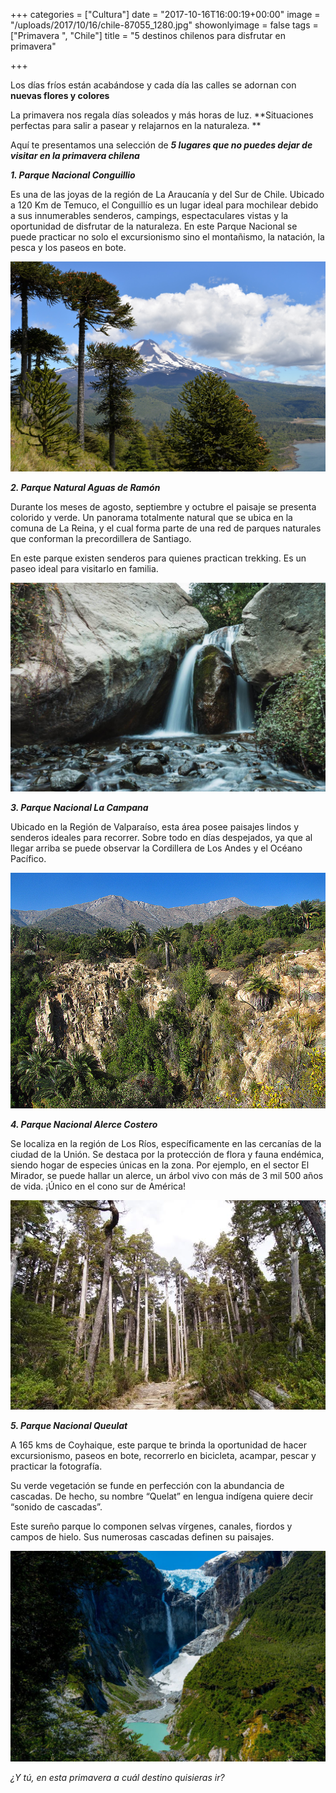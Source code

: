 +++
categories = ["Cultura"]
date = "2017-10-16T16:00:19+00:00"
image = "/uploads/2017/10/16/chile-87055_1280.jpg"
showonlyimage = false
tags = ["Primavera ", "Chile"]
title = "5 destinos chilenos para disfrutar en primavera"

+++


Los días fríos están acabándose y cada día las calles se adornan con **nuevas flores y colores**

La primavera nos regala días soleados y más horas de luz. **Situaciones perfectas para salir a pasear y relajarnos en la naturaleza. **

Aquí te presentamos una selección de **_5 lugares que no puedes dejar de visitar en la primavera chilena_**

_**1. Parque Nacional Conguillio**_

Es una de las joyas de la región de La Araucanía  y del Sur de Chile. Ubicado a 120 Km de Temuco, el Conguillío es un lugar ideal para mochilear debido a sus innumerables senderos, campings, espectaculares vistas y la oportunidad de disfrutar de la naturaleza. En este Parque Nacional se puede practicar no solo el excursionismo sino el montañismo, la natación, la pesca y los paseos en bote.

![](/uploads/2017/10/16/conguillio-national-park-710571_1920.jpg)

**_2. Parque Natural Aguas de Ramón_**

Durante los meses de agosto, septiembre y octubre el paisaje se presenta colorido y verde. Un panorama totalmente natural que se ubica en la comuna de La Reina, y el cual forma parte de una red de parques naturales que conforman la precordillera de Santiago.

En este parque existen senderos para quienes practican trekking. Es un paseo ideal para visitarlo en familia.

![](/uploads/2017/10/16/Aguas-de-Ramo%CC%81n.jpg)

**_3. Parque Nacional La Campana_**

Ubicado en la Región de Valparaíso, esta área posee paisajes lindos y senderos ideales para recorrer. Sobre todo en días despejados, ya que al llegar arriba se puede observar la Cordillera de Los Andes y el Océano Pacífico.

![](/uploads/2017/10/16/Parque%20La%20Campana.jpg)

**_4. Parque Nacional Alerce Costero_**

Se localiza en la región de Los Ríos, específicamente en las cercanías de la ciudad de la Unión. Se destaca por la protección de flora y fauna endémica, siendo hogar de especies únicas en la zona. Por ejemplo, en el sector El Mirador, se puede hallar un alerce, un árbol vivo con más de 3 mil 500  años de vida. ¡Único en el cono sur de América!

![](/uploads/2017/10/16/Parque%20Nacional%20Alerce%20Costero.jpg)

**_5. Parque Nacional Queulat_**

A 165 kms de Coyhaique, este parque te brinda la oportunidad de hacer excursionismo, paseos en bote, recorrerlo en bicicleta, acampar, pescar y practicar la fotografía.

Su verde vegetación se funde en perfección con la abundancia de cascadas. De hecho, su nombre “Quelat” en lengua indígena quiere decir “sonido de cascadas”.

Este sureño parque lo componen selvas vírgenes, canales, fiordos y campos de hielo. Sus numerosas cascadas definen su paisajes.

![](/uploads/2017/10/16/Parque%20Nacional%20Queulat.jpg)

_¿Y tú, en esta primavera a cuál destino quisieras ir?_

